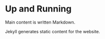 # Up and Running

Main content is written Markdown.

Jekyll generates static content for the website.
